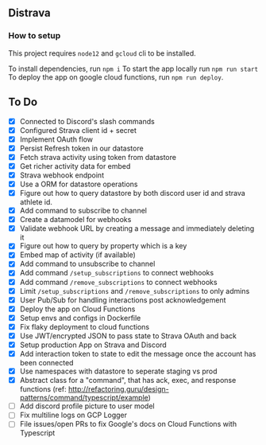 ## Distrava

### How to setup

This project requires `node12` and `gcloud` cli to be installed.

To install dependencies, run `npm i`
To start the app locally run `npm run start`
To deploy the app on google cloud functions, run `npm run deploy`.

## To Do

- [x] Connected to Discord's slash commands
- [x] Configured Strava client id + secret
- [x] Implement OAuth flow
- [x] Persist Refresh token in our datastore
- [x] Fetch strava activity using token from datastore
- [x] Get richer activity data for embed
- [x] Strava webhook endpoint
- [x] Use a ORM for datastore operations
- [x] Figure out how to query datastore by both discord user id and strava athlete id.
- [x] Add command to subscribe to channel
- [x] Create a datamodel for webhooks
- [x] Validate webhook URL by creating a message and immediately deleting it
- [x] Figure out how to query by property which is a key
- [x] Embed map of activity (if available)
- [x] Add command to unsubscribe to channel
- [x] Add command `/setup_subscriptions` to connect webhooks
- [x] Add command `/remove_subscriptions` to connect webhooks
- [x] Limit `/setup_subscriptions` and `/remove_subscriptions` to only admins
- [x] User Pub/Sub for handling interactions post acknowledgement
- [x] Deploy the app on Cloud Functions
- [x] Setup envs and configs in Dockerfile
- [x] Fix flaky deployment to cloud functions
- [x] Use JWT/encrypted JSON to pass state to Strava OAuth and back
- [x] Setup production App on Strava and Discord
- [x] Add interaction token to state to edit the message once the account has been connected
- [x] Use namespaces with datastore to seperate staging vs prod
- [x] Abstract class for a "command", that has ack, exec, and response functions (ref: http://refactoring.guru/design-patterns/command/typescript/example)
- [ ] Add discord profile picture to user model
- [ ] Fix multiline logs on GCP Logger
- [ ] File issues/open PRs to fix Google's docs on Cloud Functions with Typescript
